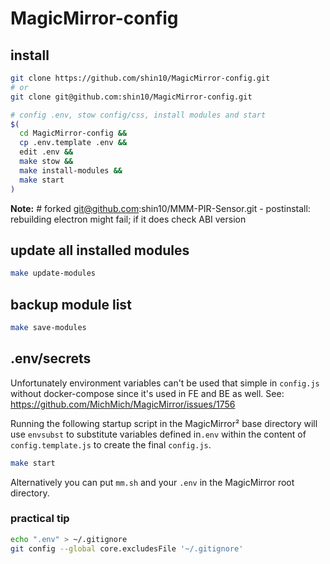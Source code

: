 # MagicMirror-config
## install

```sh
git clone https://github.com/shin10/MagicMirror-config.git
# or
git clone git@github.com:shin10/MagicMirror-config.git

# config .env, stow config/css, install modules and start
$(
  cd MagicMirror-config &&
  cp .env.template .env &&
  edit .env &&
  make stow &&
  make install-modules &&
  make start
)
```

**Note:** # forked git@github.com:shin10/MMM-PIR-Sensor.git - postinstall: rebuilding electron might fail; if it does check ABI version

## update all installed modules

```sh
make update-modules
```

## backup module list

```sh
make save-modules
```

## .env/secrets

Unfortunately environment variables can't be used that simple in `config.js` without docker-compose since it's used in FE and BE as well. See: https://github.com/MichMich/MagicMirror/issues/1756

Running the following startup script in the MagicMirror² base directory will use `envsubst` to substitute variables defined in`.env` within the content of `config.template.js` to create the final `config.js`.

```sh
make start
```

Alternatively you can put `mm.sh` and your `.env` in the MagicMirror root directory.

### practical tip

```sh
echo ".env" > ~/.gitignore
git config --global core.excludesFile '~/.gitignore'
```
